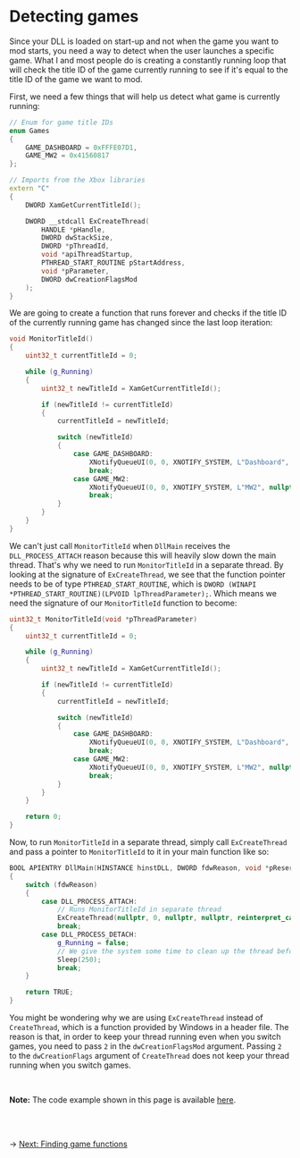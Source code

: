 # Detecting games
Since your DLL is loaded on start-up and not when the game you want to mod starts, you need a way to detect when the user launches a specific game.
What I and most people do is creating a constantly running loop that will check the title ID of the game currently running to see if it's equal to the title ID of the game we want to mod.

First, we need a few things that will help us detect what game is currently running:
```C++
// Enum for game title IDs
enum Games
{
    GAME_DASHBOARD = 0xFFFE07D1,
    GAME_MW2 = 0x41560817
};

// Imports from the Xbox libraries
extern "C" 
{
    DWORD XamGetCurrentTitleId();

    DWORD __stdcall ExCreateThread(
        HANDLE *pHandle,
        DWORD dwStackSize,
        DWORD *pThreadId,
        void *apiThreadStartup,
        PTHREAD_START_ROUTINE pStartAddress,
        void *pParameter,
        DWORD dwCreationFlagsMod
    );
}
```

We are going to create a function that runs forever and checks if the title ID of the currently running game has changed since the last loop iteration:
```C++
void MonitorTitleId()
{
    uint32_t currentTitleId = 0;

    while (g_Running)
    {
        uint32_t newTitleId = XamGetCurrentTitleId();

        if (newTitleId != currentTitleId)
        {
            currentTitleId = newTitleId;

            switch (newTitleId)
            {
                case GAME_DASHBOARD:
                    XNotifyQueueUI(0, 0, XNOTIFY_SYSTEM, L"Dashboard", nullptr);
                    break;
                case GAME_MW2:
                    XNotifyQueueUI(0, 0, XNOTIFY_SYSTEM, L"MW2", nullptr);
                    break;
            }
        }
    }
}
```

We can't just call `MonitorTitleId` when `DllMain` receives the `DLL_PROCESS_ATTACH` reason because this will heavily slow down the main thread. That's why we need to run `MonitorTitleId` in a separate thread.
By looking at the signature of `ExCreateThread`, we see that the function pointer needs to be of type `PTHREAD_START_ROUTINE`, which is `DWORD (WINAPI *PTHREAD_START_ROUTINE)(LPVOID lpThreadParameter);`. Which means we need the signature of our `MonitorTitleId` function to become:
```C++
uint32_t MonitorTitleId(void *pThreadParameter)
{
    uint32_t currentTitleId = 0;

    while (g_Running)
    {
        uint32_t newTitleId = XamGetCurrentTitleId();

        if (newTitleId != currentTitleId)
        {
            currentTitleId = newTitleId;

            switch (newTitleId)
            {
                case GAME_DASHBOARD:
                    XNotifyQueueUI(0, 0, XNOTIFY_SYSTEM, L"Dashboard", nullptr);
                    break;
                case GAME_MW2:
                    XNotifyQueueUI(0, 0, XNOTIFY_SYSTEM, L"MW2", nullptr);
                    break;
            }
        }
    }

    return 0;
}
```

Now, to run `MonitorTitleId` in a separate thread, simply call `ExCreateThread` and pass a pointer to `MonitorTitleId` to it in your main function like so:
```C++
BOOL APIENTRY DllMain(HINSTANCE hinstDLL, DWORD fdwReason, void *pReserved)
{
    switch (fdwReason) 
    {
        case DLL_PROCESS_ATTACH:
            // Runs MonitorTitleId in separate thread
            ExCreateThread(nullptr, 0, nullptr, nullptr, reinterpret_cast<PTHREAD_START_ROUTINE>(MonitorTitleId), nullptr, 2);
            break;
        case DLL_PROCESS_DETACH:
            g_Running = false;
            // We give the system some time to clean up the thread before exiting
            Sleep(250);
            break;
    }

    return TRUE;
}
```

You might be wondering why we are using `ExCreateThread` instead of `CreateThread`, which is a function provided by Windows in a header file. The reason is that, in order to keep your thread running even when you switch games, you need to pass `2` in the `dwCreationFlagsMod` argument. Passing `2` to the `dwCreationFlags` argument of `CreateThread` does not keep your thread running when you switch games.

<br/>

**Note:** The code example shown in this page is available [here](detecting-games.cpp).

<br/><br/>

&rarr; [Next: Finding game functions](../finding-functions.md)
